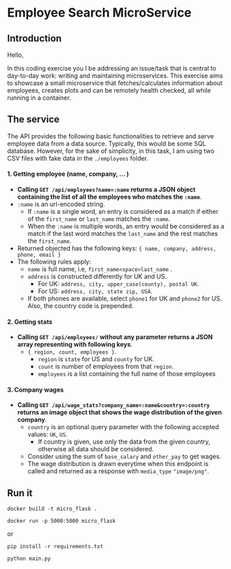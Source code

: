 # Employee Search MicroService

## Introduction

Hello,

In this coding exercise you I be addressing an issue/task that is central to day-to-day work: writing and maintaining microservices. This exercise aims to showcase a small microservice that fetches/calculates information about employees, creates plots and can be remotely health checked, all while running in a container.

## The service

The API provides the following basic functionalities to retrieve and serve employee data from a data source. Typically, this would be some SQL database. However, for the sake of simplicity, in this task, I am using two CSV files with fake data in the `./employees` folder.

#### 1. Getting employee (name, company, ... )

- **Calling `GET /api/employees?name=:name` returns a JSON object containing the list of all the employees who matches the `:name`**.
- `:name` is an url-encoded string.
  - If `:name` is a single word, an entry is considered as a match if either of the `first_name` or `last_name` matches the `:name`.
  - When the `:name` is multiple words, an entry would be considered as a match if the last word matches the `last_name` and the rest matches the `first_name`.
- Returned objected has the following keys: `{ name, company, address, phone, email }`
- The following rules apply:
  - `name` is full name, i.e, `first_name<space>last_name` .
  - `address` is constructed differently for UK and US.
    - For UK: `address, city, upper_case(county), postal UK`.
    - For US: `address, city, state zip, USA`.
  - If both phones are available, select `phone1` for UK and `phone2` for US. Also, the country code is prepended.

#### 2. Getting stats

- **Calling `GET /api/employees/` without any parameter returns a JSON array representing with following keys**.
  - `{ region, count, employees }`.
    - `region` is `state` for US and `county` for UK.
    - `count` is number of employees from that `region`.
    - `employees` is a list containing the full name of those employees

#### 3. Company wages

- **Calling `GET /api/wage_stats?company_name=:name&country=:country` returns an image object that shows the wage distribution of the given company**.
  - `country` is an optional query parameter with the following accepted values: `UK`, `US`.
    - If country is given, use only the data from the given country, otherwise all data should be considered.
  - Consider using the sum of `base_salary` and `other_pay` to get wages.
  - The wage distribution is drawn everytime when this endpoint is called and returned as a response with `media_type` `"image/png"`.

## Run it

`docker build -t micro_flask .`

`docker run -p 5000:5000 micro_flask`

or

`pip install -r requirements.txt`

`python main.py`